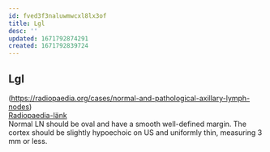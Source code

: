 ```yaml
---
id: fved3f3naluwmwcxl8lx3of
title: Lgl
desc: ''
updated: 1671792874291
created: 1671792839724
---
```


## Lgl

(https://radiopaedia.org/cases/normal-and-pathological-axillary-lymph-nodes)  
[Radiopaedia-länk](https://radiopaedia.org/cases/normal-and-pathological-axillary-lymph-nodes)  
Normal LN should be oval and have a smooth well-defined margin. The cortex should be slightly hypoechoic on US and uniformly thin, measuring 3 mm or less.

